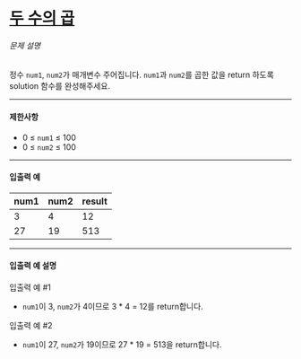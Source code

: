 # [두 수의 곱](https://school.programmers.co.kr/learn/courses/30/lessons/120804)


###### 문제 설명


정수 `num1`, `num2`가 매개변수 주어집니다. `num1`과 `num2`를 곱한 값을 return 하도록 solution 함수를 완성해주세요.




---


#### 제한사항


* 0 ≤ `num1` ≤ 100
* 0 ≤ `num2` ≤ 100




---


#### 입출력 예




| num1 | num2 | result |
| --- | --- | --- |
| 3 | 4 | 12 |
| 27 | 19 | 513 |




---


#### 입출력 예 설명


입출력 예 \#1


* `num1`이 3, `num2`가 4이므로 3 \* 4 \= 12를 return합니다.


입출력 예 \#2


* `num1`이 27, `num2`가 19이므로 27 \* 19 \= 513을 return합니다.



